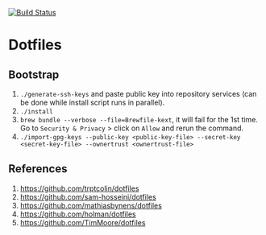[![Build Status](https://travis-ci.org/adyang/dotfiles.svg?branch=master)](https://travis-ci.org/adyang/dotfiles)

# Dotfiles

## Bootstrap
1. `./generate-ssh-keys` and paste public key into repository services (can be done while install script runs in parallel).
2. `./install`
3. `brew bundle --verbose --file=Brewfile-kext`, it will fail for the 1st time. Go to `Security & Privacy` > click on `Allow` and rerun the command.
4. `./import-gpg-keys --public-key <public-key-file> --secret-key <secret-key-file> --ownertrust <ownertrust-file>`

## References
1. https://github.com/trptcolin/dotfiles
2. https://github.com/sam-hosseini/dotfiles
3. https://github.com/mathiasbynens/dotfiles
4. https://github.com/holman/dotfiles
5. https://github.com/TimMoore/dotfiles

